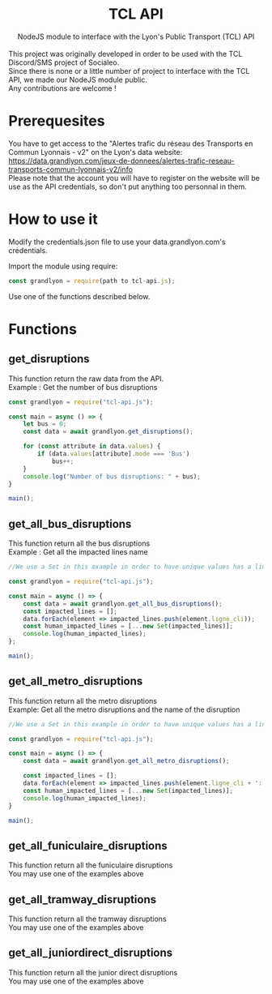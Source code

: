 <div id="header" align="center">
  <h1>
    TCL API
  </h1>
</div>
<div align="center">NodeJS module to interface with the Lyon's Public Transport (TCL) API</div><br />
This project was originally developed in order to be used with the TCL Discord/SMS project of Socialeo.<br />
Since there is none or a little number of project to interface with the TCL API, we made our NodeJS module public.<br />
Any contributions are welcome !

# Prerequesites

You have to get access to the "Alertes trafic du réseau des Transports en Commun Lyonnais - v2" on the Lyon's data website: https://data.grandlyon.com/jeux-de-donnees/alertes-trafic-reseau-transports-commun-lyonnais-v2/info<br />
Please note that the account you will have to register on the website will be use as the API credentials, so don't put anything too personnal in them.

# How to use it

Modify the credentials.json file to use your data.grandlyon.com's credentials.

Import the module using require:
```js
const grandlyon = require(path to tcl-api.js);
```
Use one of the functions described below.

# Functions
## get_disruptions
This function return the raw data from the API.<br />
Example : Get the number of bus disruptions
```js
const grandlyon = require("tcl-api.js");

const main = async () => {
    let bus = 0;
    const data = await grandlyon.get_disruptions();

    for (const attribute in data.values) {
        if (data.values[attribute].mode === 'Bus')
            bus++;
    }
    console.log("Number of bus disruptions: " + bus);
}

main();
```
## get_all_bus_disruptions
This function return all the bus disruptions<br />
Example : Get all the impacted lines name
```js
//We use a Set in this example in order to have unique values has a line might have mulitples disruptions.

const grandlyon = require("tcl-api.js");

const main = async () => {
	const data = await grandlyon.get_all_bus_disruptions();
	const impacted_lines = [];
	data.forEach(element => impacted_lines.push(element.ligne_cli));
	const human_impacted_lines = [...new Set(impacted_lines)];
	console.log(human_impacted_lines);
};

main();
```

## get_all_metro_disruptions
This function return all the metro disruptions<br />
Example: Get all the metro disruptions and the name of the disruption
```js
//We use a Set in this example in order to have unique values has a line might have mulitples disruptions.

const grandlyon = require("tcl-api.js");

const main = async () => {
    const data = await grandlyon.get_all_metro_disruptions();

    const impacted_lines = [];
    data.forEach(element => impacted_lines.push(element.ligne_cli + ':' + element.titre));
    const human_impacted_lines = [...new Set(impacted_lines)];
    console.log(human_impacted_lines);
}

main();
```

## get_all_funiculaire_disruptions
This function return all the funiculaire disruptions<br />
You may use one of the examples above

## get_all_tramway_disruptions
This function return all the tramway disruptions<br />
You may use one of the examples above

## get_all_juniordirect_disruptions
This function return all the junior direct disruptions
<br />
You may use one of the examples above
